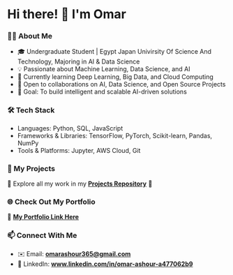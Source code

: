 

# Hi there! 👋 I'm Omar  

### **👨‍💻 About Me**  
- 🎓 Undergraduate Student | Egypt Japan Univirsity Of Science And Technology, Majoring in AI & Data Science
- 💡 Passionate about Machine Learning, Data Science, and AI
- 🚀 Currently learning Deep Learning, Big Data, and Cloud Computing
- 👯 Open to collaborations on AI, Data Science, and Open Source Projects
- 🎯 Goal: To build intelligent and scalable AI-driven solutions

### **🛠️ Tech Stack**  
- Languages: Python, SQL, JavaScript
- Frameworks & Libraries: TensorFlow, PyTorch, Scikit-learn, Pandas, NumPy
- Tools & Platforms: Jupyter, AWS Cloud, Git 

### **📂 My Projects**  
🔹 Explore all my work in my **[Projects Repository](https://github.com/omarashour04/My_Projects)** 🚀  

### **🌐 Check Out My Portfolio**  
🚀 **[My Portfolio Link Here](https://sites.google.com/view/omarashour/projects/arabic-letters-classification)**  

### **📫 Connect With Me**  
- ✉️ Email: **omarashour365@gmail.com**  
- 💼 LinkedIn: **www.linkedin.com/in/omar-ashour-a477062b9**  

